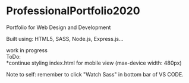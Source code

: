 # ProfessionalPortfolio2020
Portfolio for Web Design and Development

Built using: HTML5, SASS, Node.js, Express.js...

work in progress  
ToDo:  
*continue styling index.html for mobile view (max-device width: 480px)

Note to self: remember to click "Watch Sass" in bottom bar of VS CODE.

